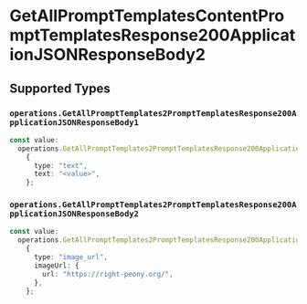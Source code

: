 # GetAllPromptTemplatesContentPromptTemplatesResponse200ApplicationJSONResponseBody2


## Supported Types

### `operations.GetAllPromptTemplates2PromptTemplatesResponse200ApplicationJSONResponseBody1`

```typescript
const value:
  operations.GetAllPromptTemplates2PromptTemplatesResponse200ApplicationJSONResponseBody1 =
    {
      type: "text",
      text: "<value>",
    };
```

### `operations.GetAllPromptTemplates2PromptTemplatesResponse200ApplicationJSONResponseBody2`

```typescript
const value:
  operations.GetAllPromptTemplates2PromptTemplatesResponse200ApplicationJSONResponseBody2 =
    {
      type: "image_url",
      imageUrl: {
        url: "https://right-peony.org/",
      },
    };
```

